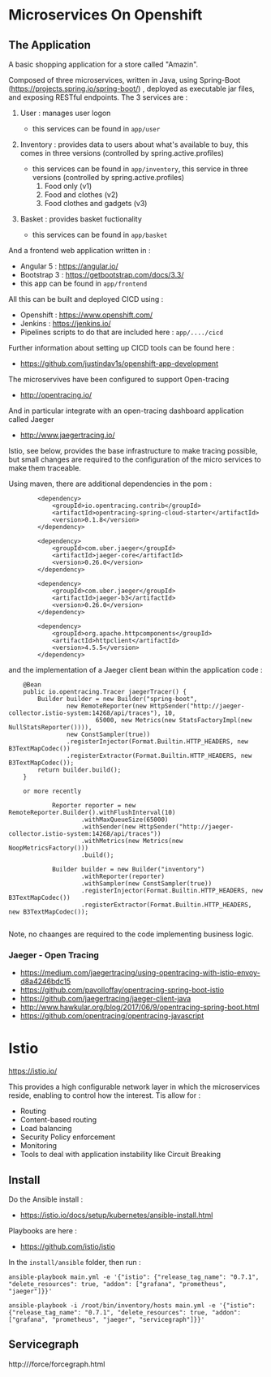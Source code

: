 # Microservices On Openshift


## The Application 

A basic shopping application for a store called "Amazin".

Composed of three microservices, written in Java, using Spring-Boot (https://projects.spring.io/spring-boot/) , deployed as executable jar files, and exposing RESTful endpoints. The 3 services are :
1. User : manages user logon
   * this services can be found in ```app/user```
2. Inventory : provides data to users about what's available to buy, this comes in three versions (controlled by spring.active.profiles)
   * this services can be found in ```app/inventory```, this service in three versions (controlled by spring.active.profiles)
        1. Food only (v1)
        2. Food and clothes (v2)
        3. Food clothes and gadgets (v3)
    
3. Basket : provides basket fuctionality 
   * this services can be found in ```app/basket``` 
    
And a frontend web application written in :
   * Angular 5 : https://angular.io/
   * Bootstrap 3 : https://getbootstrap.com/docs/3.3/
   * this app can be found in ```app/frontend```

All this can be built and deployed CICD using :
   * Openshift : https://www.openshift.com/
   * Jenkins : https://jenkins.io/
   * Pipelines scripts to do that are included here : ```app/..../cicd``` 

Further information about setting up CICD tools can be found here : 
   * https://github.com/justindav1s/openshift-app-development
 
The microservives have been configured to support Open-tracing
   * http://opentracing.io/
    
And in particular integrate with an open-tracing dashboard application called Jaeger
   * http://www.jaegertracing.io/  
    
Istio, see below, provides the base infrastructure to make tracing possible, but small changes are required to the configuration of the micro services to make them traceable.

Using maven, there are additional dependencies in the pom : 

```
		<dependency>
			<groupId>io.opentracing.contrib</groupId>
			<artifactId>opentracing-spring-cloud-starter</artifactId>
			<version>0.1.8</version>
		</dependency>

		<dependency>
			<groupId>com.uber.jaeger</groupId>
			<artifactId>jaeger-core</artifactId>
			<version>0.26.0</version>
		</dependency>

		<dependency>
			<groupId>com.uber.jaeger</groupId>
			<artifactId>jaeger-b3</artifactId>
			<version>0.26.0</version>
		</dependency>

		<dependency>
			<groupId>org.apache.httpcomponents</groupId>
			<artifactId>httpclient</artifactId>
			<version>4.5.5</version>
		</dependency>
```      

and the implementation of a Jaeger client bean within the application code :

```
    @Bean
    public io.opentracing.Tracer jaegerTracer() {
        Builder builder = new Builder("spring-boot",
                new RemoteReporter(new HttpSender("http://jaeger-collector.istio-system:14268/api/traces"), 10,
                        65000, new Metrics(new StatsFactoryImpl(new NullStatsReporter()))),
                new ConstSampler(true))
                .registerInjector(Format.Builtin.HTTP_HEADERS, new B3TextMapCodec())
                .registerExtractor(Format.Builtin.HTTP_HEADERS, new B3TextMapCodec());
        return builder.build();
    }
    
    or more recently
    
            Reporter reporter = new RemoteReporter.Builder().withFlushInterval(10)
                    .withMaxQueueSize(65000)
                    .withSender(new HttpSender("http://jaeger-collector.istio-system:14268/api/traces"))
                    .withMetrics(new Metrics(new NoopMetricsFactory()))
                    .build();
    
            Builder builder = new Builder("inventory")
                    .withReporter(reporter)
                    .withSampler(new ConstSampler(true))
                    .registerInjector(Format.Builtin.HTTP_HEADERS, new B3TextMapCodec())
                    .registerExtractor(Format.Builtin.HTTP_HEADERS, new B3TextMapCodec()); 
    
```

Note, no chaanges are required to the code implementing business logic.


### Jaeger - Open Tracing

- https://medium.com/jaegertracing/using-opentracing-with-istio-envoy-d8a4246bdc15
- https://github.com/pavolloffay/opentracing-spring-boot-istio
- https://github.com/jaegertracing/jaeger-client-java
- http://www.hawkular.org/blog/2017/06/9/opentracing-spring-boot.html
- https://github.com/opentracing/opentracing-javascript


# Istio

https://istio.io/

This provides a high configurable network layer in which the microservices reside, enabling to control how the interest. Tis allow for :
   * Routing
   * Content-based routing
   * Load balancing
   * Security Policy enforcement
   * Monitoring
   * Tools to deal with application instability like Circuit Breaking
   

## Install

Do the Ansible install :
- https://istio.io/docs/setup/kubernetes/ansible-install.html

Playbooks are  here : 
- https://github.com/istio/istio

In the ```install/ansible``` folder, then run :

```
ansible-playbook main.yml -e '{"istio": {"release_tag_name": "0.7.1", "delete_resources": true, "addon": ["grafana", "prometheus", "jaeger"]}}'

ansible-playbook -i /root/bin/inventory/hosts main.yml -e '{"istio": {"release_tag_name": "0.7.1", "delete_resources": true, "addon": ["grafana", "prometheus", "jaeger", "servicegraph"]}}'
```


## Servicegraph

http://<HOST>/force/forcegraph.html

